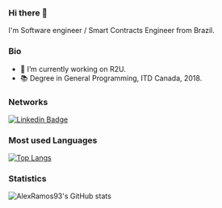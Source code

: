 ### Hi there 👋

I'm Software engineer / Smart Contracts Engineer from Brazil.

### Bio
- 🔭 I’m currently working on R2U.
- 📚 Degree in General Programming, ITD Canada, 2018.
<!--
**AlexRamos93/AlexRamos93** is a ✨ _special_ ✨ repository because its `README.md` (this file) appears on your GitHub profile.

Here are some ideas to get you started:
- 🌱 I’m currently learning ...
- 👯 I’m looking to collaborate on ...
- 🤔 I’m looking for help with ...
- 💬 Ask me about ...
- 📫 How to reach me: ...
- 😄 Pronouns: ...
- ⚡ Fun fact: ...
-->

### Networks
[![Linkedin Badge](	https://img.shields.io/badge/LinkedIn-0077B5?style=for-the-badge&logo=linkedin&logoColor=white&link=https://www.linkedin.com/in/alexandre-ramos-santana/)](https://www.linkedin.com/in/alexandre-ramos-santana/)

### Most used Languages 
[![Top Langs](https://github-readme-stats.vercel.app/api/top-langs/?username=AlexRamos93&layout=compact&theme=material-palenight&count_private=true)](https://github.com/anuraghazra/github-readme-stats)

### Statistics
![AlexRamos93's GitHub stats](https://github-readme-stats.vercel.app/api?username=AlexRamos93&count_private=true&show_icons=true&theme=material-palenight )
